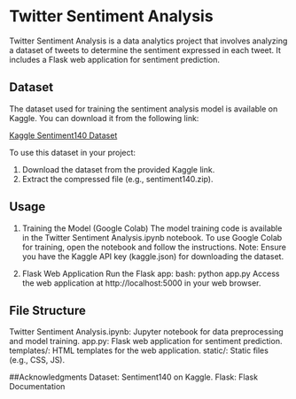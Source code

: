 # Twitter Sentiment Analysis

Twitter Sentiment Analysis is a data analytics project that involves analyzing a 
dataset of tweets to determine the sentiment expressed in each tweet. 
It includes a Flask web application for sentiment prediction.


## Dataset
The dataset used for training the sentiment analysis model is available on Kaggle. You can download it from the following link:

[Kaggle Sentiment140 Dataset](https://www.kaggle.com/datasets/kazanova/sentiment140)

To use this dataset in your project:
1. Download the dataset from the provided Kaggle link.
2. Extract the compressed file (e.g., sentiment140.zip).

## Usage
1. Training the Model (Google Colab)
The model training code is available in the Twitter Sentiment Analysis.ipynb notebook.
To use Google Colab for training, open the notebook and follow the instructions.
Note: Ensure you have the Kaggle API key (kaggle.json) for downloading the dataset.

2. Flask Web Application
Run the Flask app:
bash:
python app.py
Access the web application at http://localhost:5000 in your web browser.

## File Structure
Twitter Sentiment Analysis.ipynb: Jupyter notebook for data preprocessing and model training.
app.py: Flask web application for sentiment prediction.
templates/: HTML templates for the web application.
static/: Static files (e.g., CSS, JS).

##Acknowledgments
Dataset: Sentiment140 on Kaggle.
Flask: Flask Documentation
